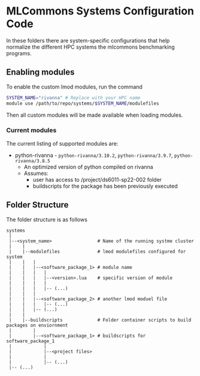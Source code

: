 # MLCommons Systems Configuration Code

In these folders there are system-specific configurations that help normalize the different HPC systems the mlcommons benchmarking programs.

## Enabling modules

To enable the custom lmod modules, run the command

```bash
SYSTEM_NAME="rivanna" # Replace with your HPC name
module use /path/to/repo/systems/$SYSTEM_NAME/modulefiles
```

Then all custom modules will be made available when loading modules.


### Current modules

The current listing of supported modules are:

* python-rivanna - `python-rivanna/3.10.2`, `python-rivanna/3.9.7`, `python-rivanna/3.8.5`
  * An optimized version of python compiled on rivanna
  * Assumes:
    * user has access to /project/ds6011-sp22-002 folder
    * buildscripts for the package has been previously executed

## Folder Structure

The folder structure is as follows

```text
systems
 |
 |--<system_name>                 # Name of the running systme cluster
 |    |
 |    |--modulefiles              # lmod modulefiles configured for system
 |    |   |
 |    |   |--<software_package_1> # module name
 |    |   |   |
 |    |   |   |--<version>.lua    # specific version of module
 |    |   |   |
 |    |   |   |-- (...)
 |    |   |   
 |    |   |--<software_package_2> # another lmod moduel file
 |    |   |   |-- (...)
 |    |   |-- (...)
 |    |
 |    |--buildscripts             # Folder container scripts to build packages on enviornment
 |        |
 |        |--<software_package_1> # buildscripts for software_package_1
 |            |
 |            |--<project files>
 |            |
 |            |-- (...)
 |-- (...)
```
